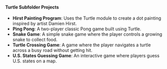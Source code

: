 #### Turtle Subfolder Projects
- **Hirst Painting Program**: Uses the Turtle module to create a dot painting inspired by artist Damien Hirst.
- **Ping Pong**: A two-player classic Pong game built using Turtle.
- **Snake Game**: A simple snake game where the player controls a growing snake to collect food.
- **Turtle Crossing Game**: A game where the player navigates a turtle across a busy road without getting hit.
- **U.S. States Guessing Game**: An interactive game where players guess U.S. states on a map.


